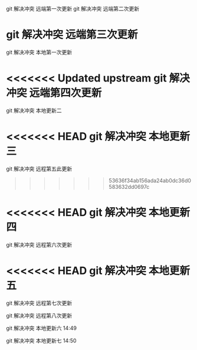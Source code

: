 git 解决冲突 远端第一次更新
git 解决冲突 远端第二次更新

git 解决冲突 远端第三次更新
=======

git 解决冲突 本地第一次更新

<<<<<<< Updated upstream
git 解决冲突 远端第四次更新
=======
git 解决冲突 本地更新二

<<<<<<< HEAD
git 解决冲突 本地更新三
=======
git 解决冲突 远程第五此更新
>>>>>>> 53636f34ab156ada24ab0dc36d0583632dd0697c

<<<<<<< HEAD
git 解决冲突 本地更新四
=======
git 解决冲突 远程第六次更新

<<<<<<< HEAD
git 解决冲突 本地更新五
=======
git 解决冲突 远程第七次更新

git 解决冲突 远程第八次更新

git 解决冲突 本地更新六 14:49

git 解决冲突 本地更新七 14:50